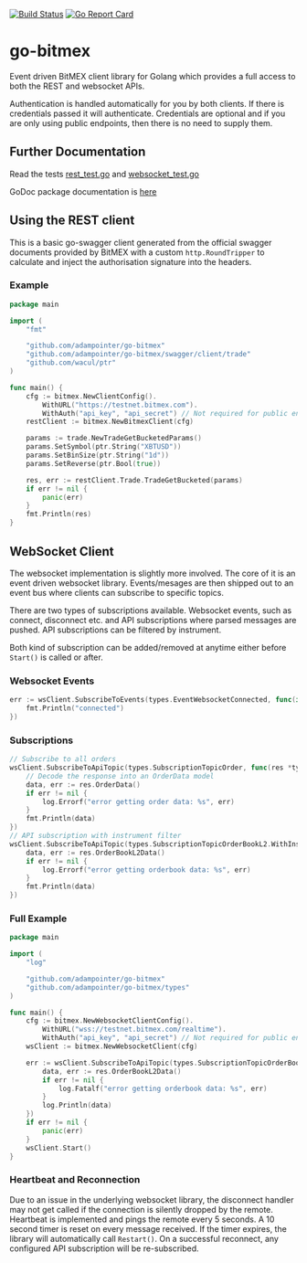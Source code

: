 [![Build Status](https://travis-ci.com/adampointer/go-bitmex.svg?branch=master)](https://travis-ci.com/adampointer/go-bitmex)  [![Go Report Card](https://goreportcard.com/badge/github.com/adampointer/go-bitmex)](https://goreportcard.com/report/github.com/adampointer/go-bitmex) 

# go-bitmex

Event driven BitMEX client library for Golang which provides a full access to both the REST and websocket APIs.

Authentication is handled automatically for you by both clients. If there is credentials passed it will authenticate.
Credentials are optional and if you are only using public endpoints, then there is no need to supply them.

## Further Documentation

Read the tests [rest_test.go](https://github.com/adampointer/go-bitmex/blob/master/rest_test.go) and [websocket_test.go](https://github.com/adampointer/go-bitmex/blob/master/websocket_test.go)

GoDoc package documentation is [here](https://godoc.org/github.com/adampointer/go-bitmex)

## Using the REST client

This is a basic go-swagger client generated from the official swagger documents provided by BitMEX with a custom
`http.RoundTripper` to calculate and inject the authorisation signature into the headers.

### Example

```go
package main

import (
    "fmt"

    "github.com/adampointer/go-bitmex"
    "github.com/adampointer/go-bitmex/swagger/client/trade"
    "github.com/wacul/ptr"
)

func main() {
    cfg := bitmex.NewClientConfig().
        WithURL("https://testnet.bitmex.com").
        WithAuth("api_key", "api_secret") // Not required for public endpoints
    restClient := bitmex.NewBitmexClient(cfg)

    params := trade.NewTradeGetBucketedParams()
    params.SetSymbol(ptr.String("XBTUSD"))
    params.SetBinSize(ptr.String("1d"))
    params.SetReverse(ptr.Bool(true))

    res, err := restClient.Trade.TradeGetBucketed(params)
    if err != nil {
        panic(err)
    }
    fmt.Println(res)
}
```

## WebSocket Client

The websocket implementation is slightly more involved. The core of it is an event driven websocket library. Events/mesages 
are then shipped out to an event bus where clients can subscribe to specific topics. 

There are two types of subscriptions available. Websocket events, such as connect, disconnect etc. and API subscriptions
where parsed messages are pushed. API subscriptions can be filtered by instrument.

Both kind of subscription can be added/removed at anytime either before `Start()` is called or after.

### Websocket Events

```go
err := wsClient.SubscribeToEvents(types.EventWebsocketConnected, func(interface{}) {
    fmt.Println("connected")
})
```

### Subscriptions

```go
// Subscribe to all orders
wsClient.SubscribeToApiTopic(types.SubscriptionTopicOrder, func(res *types.SubscriptionResponse) {
    // Decode the response into an OrderData model
    data, err := res.OrderData()
    if err != nil {
        log.Errorf("error getting order data: %s", err)
	}
    fmt.Println(data)
})
// API subscription with instrument filter
wsClient.SubscribeToApiTopic(types.SubscriptionTopicOrderBookL2.WithInstrument("XRPZ19"), func(res *types.SubscriptionResponse) {
    data, err := res.OrderBookL2Data()
    if err != nil {
        log.Errorf("error getting orderbook data: %s", err)
    }
    fmt.Println(data)
})
```

### Full Example

```go
package main

import (
    "log"

    "github.com/adampointer/go-bitmex"
    "github.com/adampointer/go-bitmex/types"
)

func main() {
    cfg := bitmex.NewWebsocketClientConfig().
        WithURL("wss://testnet.bitmex.com/realtime").
        WithAuth("api_key", "api_secret") // Not required for public endpoints
    wsClient := bitmex.NewWebsocketClient(cfg)

    err := wsClient.SubscribeToApiTopic(types.SubscriptionTopicOrderBookL2.WithInstrument("XRPZ19"), func(res *types.SubscriptionResponse) {
        data, err := res.OrderBookL2Data()
        if err != nil {
            log.Fatalf("error getting orderbook data: %s", err)
        }
        log.Println(data)
    })
    if err != nil {
        panic(err)
    }
    wsClient.Start()
}
```

### Heartbeat and Reconnection

Due to an issue in the underlying websocket library, the disconnect handler may not get called if the connection is silently
dropped by the remote. Heartbeat is implemented and pings the remote every 5 seconds. A 10 second timer is reset on every message 
received. If the timer expires, the library will automatically call `Restart()`. On a successful reconnect, any configured
API subscription will be re-subscribed.
